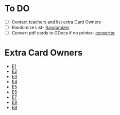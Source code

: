 # To DO
- [ ] Contact teachers and list extra Card Owners
- [ ] Randomize List- [Randomizer](https://www.random.org/lists/)
- [ ] Convert pdf cards to GDocs if no printer- [converter](https://www.zamzar.com/conversion/document/pdf-to-docx.php)

# Extra Card Owners
- [E1](https://gotmax23.github.io/8G-Bingo-Cards/cards/E1.pdf)
- [E2](https://gotmax23.github.io/8G-Bingo-Cards/cards/E2.pdf)
- [E3](https://gotmax23.github.io/8G-Bingo-Cards/cards/E3.pdf)
- [E4](https://gotmax23.github.io/8G-Bingo-Cards/cards/E4.pdf)
- [E5](https://gotmax23.github.io/8G-Bingo-Cards/cards/E5.pdf)
- [E6](https://gotmax23.github.io/8G-Bingo-Cards/cards/E6.pdf)
- [E7](https://gotmax23.github.io/8G-Bingo-Cards/cards/E7.pdf)
- [E8](https://gotmax23.github.io/8G-Bingo-Cards/cards/E8.pdf)
- [E9](https://gotmax23.github.io/8G-Bingo-Cards/cards/E9.pdf)